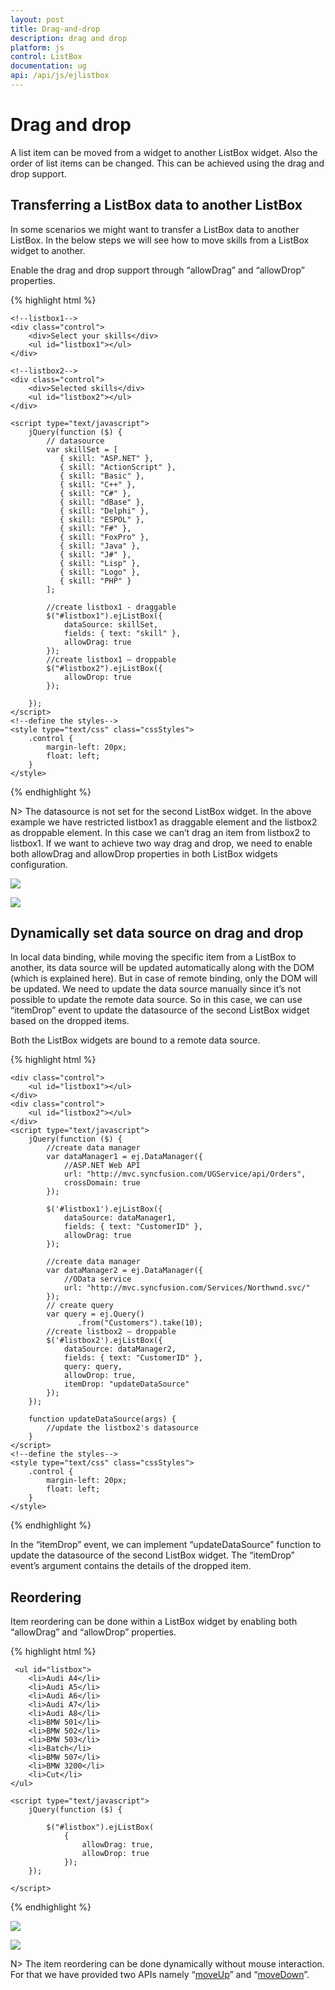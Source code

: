 ```yaml
---
layout: post
title: Drag-and-drop
description: drag and drop
platform: js
control: ListBox
documentation: ug
api: /api/js/ejlistbox
---
```


# Drag and drop

A list item can be moved from a widget to another ListBox widget. Also the order of list items can be changed. This can be achieved using the drag and drop support. 

## Transferring a ListBox data to another ListBox

In some scenarios we might want to transfer a ListBox data to another ListBox. In the below steps we will see how to move skills from a ListBox widget to another.

Enable the drag and drop support through “allowDrag” and “allowDrop” properties.

{% highlight html %}

    <!--listbox1-->
    <div class="control">
        <div>Select your skills</div>
        <ul id="listbox1"></ul>
    </div>
    
    <!--listbox2-->
    <div class="control">
        <div>Selected skills</div>
        <ul id="listbox2"></ul>
    </div>

    <script type="text/javascript">
        jQuery(function ($) {
            // datasource
            var skillSet = [
               { skill: "ASP.NET" },
               { skill: "ActionScript" },
               { skill: "Basic" },
               { skill: "C++" },
               { skill: "C#" },
               { skill: "dBase" },
               { skill: "Delphi" },
               { skill: "ESPOL" },
               { skill: "F#" },
               { skill: "FoxPro" },
               { skill: "Java" },
               { skill: "J#" },
               { skill: "Lisp" },
               { skill: "Logo" },
               { skill: "PHP" }
            ];

            //create listbox1 - draggable
            $("#listbox1").ejListBox({
                dataSource: skillSet,
                fields: { text: "skill" },
                allowDrag: true
            });
            //create listbox1 – droppable
            $("#listbox2").ejListBox({
                allowDrop: true
            });

        });
    </script>
    <!--define the styles-->
    <style type="text/css" class="cssStyles">
        .control {
            margin-left: 20px;
            float: left;
        }
    </style>

{% endhighlight %}



N> The datasource is not set for the second ListBox widget. In the above example we have restricted listbox1 as draggable element and the listbox2 as droppable element. In this case we can’t drag an item from listbox2 to listbox1. If we want to achieve two way drag and drop, we need to enable both allowDrag and allowDrop properties in both ListBox widgets configuration.


![](Drag-and-drop_images\Drag-and-drop_img1.png)

![](Drag-and-drop_images\Drag-and-drop_img2.png)


## Dynamically set data source on drag and drop

In local data binding, while moving the specific item from a ListBox to another, its data source will be updated automatically along with the DOM (which is explained here). But in case of remote binding, only the DOM will be updated. We need to update the data source manually since it’s not possible to update the remote data source. So in this case, we can use “itemDrop” event to update the datasource of the second ListBox widget based on the dropped items. 

Both the ListBox widgets are bound to a remote data source.

{% highlight html %}


    <div class="control">
        <ul id="listbox1"></ul>
    </div>
    <div class="control">
        <ul id="listbox2"></ul>
    </div>    
    <script type="text/javascript">
        jQuery(function ($) {
            //create data manager
            var dataManager1 = ej.DataManager({
                //ASP.NET Web API
                url: "http://mvc.syncfusion.com/UGService/api/Orders",
                crossDomain: true
            });

            $('#listbox1').ejListBox({
                dataSource: dataManager1,
                fields: { text: "CustomerID" },
                allowDrag: true
            });

            //create data manager
            var dataManager2 = ej.DataManager({
                //OData service
                url: "http://mvc.syncfusion.com/Services/Northwnd.svc/"
            });
            // create query
            var query = ej.Query()
                   .from("Customers").take(10);
            //create listbox2 – droppable
            $('#listbox2').ejListBox({
                dataSource: dataManager2,
                fields: { text: "CustomerID" },
                query: query,
                allowDrop: true,
                itemDrop: "updateDataSource"
            });
        });

        function updateDataSource(args) {
            //update the listbox2's datasource
        }
    </script>
    <!--define the styles-->
    <style type="text/css" class="cssStyles">
        .control {
            margin-left: 20px;
            float: left;
        }
    </style>



{% endhighlight %}



In the “itemDrop” event, we can implement “updateDataSource” function to update the datasource of the second ListBox widget. The “itemDrop” event’s argument contains the details of the dropped item. 

## Reordering

Item reordering can be done within a ListBox widget by enabling both “allowDrag” and “allowDrop” properties.

{% highlight html %}
  
     <ul id="listbox">
        <li>Audi A4</li>
        <li>Audi A5</li>
        <li>Audi A6</li>
        <li>Audi A7</li>
        <li>Audi A8</li>
        <li>BMW 501</li>
        <li>BMW 502</li>
        <li>BMW 503</li>
        <li>Batch</li>
        <li>BMW 507</li>
        <li>BMW 3200</li>
        <li>Cut</li>
    </ul>

    <script type="text/javascript">
        jQuery(function ($) {

            $("#listbox").ejListBox(
                {
                    allowDrag: true,
                    allowDrop: true
                });
        });

    </script>

{% endhighlight %}



![](Drag-and-drop_images\Drag-and-drop_img3.png)

![](Drag-and-drop_images\Drag-and-drop_img4.png)

N> The item reordering can be done dynamically without mouse interaction. For that we have provided two APIs namely “[moveUp](https://help.syncfusion.com/api/js/ejlistbox#methods:moveup)” and “[moveDown](https://help.syncfusion.com/api/js/ejlistbox#methods:movedown)”.

